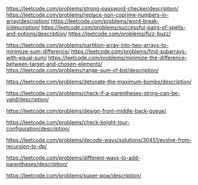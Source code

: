 https://leetcode.com/problems/strong-password-checker/description/
https://leetcode.com/problems/replace-non-coprime-numbers-in-array/description/
https://leetcode.com/problems/word-break-ii/description/
https://leetcode.com/problems/successful-pairs-of-spells-and-potions/description/
https://leetcode.com/problems/fizz-buzz/

https://leetcode.com/problems/partition-array-into-two-arrays-to-minimize-sum-difference/
https://leetcode.com/problems/find-subarrays-with-equal-sum/
https://leetcode.com/problems/minimize-the-difference-between-target-and-chosen-elements/
https://leetcode.com/problems/range-sum-of-bst/description/

[//]: # (https://leetcode.com/problems/running-sum-of-1d-array/)
https://leetcode.com/problems/detonate-the-maximum-bombs/description/

https://leetcode.com/problems/check-if-a-parentheses-string-can-be-valid/description/

[//]: # (https://leetcode.com/problems/smallest-missing-non-negative-integer-after-operations/)

[//]: # (https://leetcode.com/problems/design-circular-queue/)

[//]: # (https://leetcode.com/problems/design-circular-deque/)
https://leetcode.com/problems/design-front-middle-back-queue/

https://leetcode.com/problems/check-knight-tour-configuration/description/

https://leetcode.com/problems/decode-ways/solutions/30451/evolve-from-recursion-to-dp/

https://leetcode.com/problems/different-ways-to-add-parentheses/description/

[//]: # (https://leetcode.com/problems/minimize-the-difference-between-target-and-chosen-elements/solutions/1418602/python-4-lines-solution-explained/)

https://leetcode.com/problems/super-pow/description/